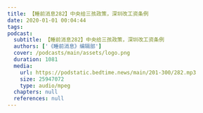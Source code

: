 ```yaml
---
title: 【睡前消息282】中央给三孩政策，深圳改工资条例
date: 2020-01-01 00:04:44
tags:
podcast:
  subtitle: 【睡前消息282】中央给三孩政策，深圳改工资条例
  authors: ['《睡前消息》编辑部']
  cover: /podcasts/main/assets/logo.png
  duration: 1081
  media:
    url: https://podstatic.bedtime.news/main/201-300/282.mp3
    size: 25947072
    type: audio/mpeg
  chapters: null
  references: null
---
```

